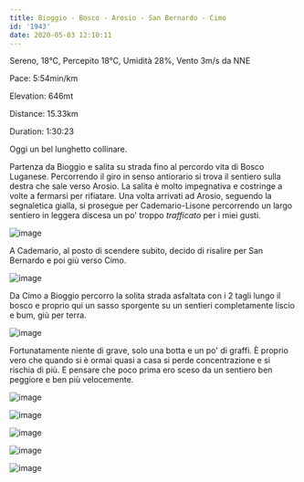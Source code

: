 ```yaml
---
title: Bioggio - Bosco - Arosio - San Bernardo - Cimo
id: '1943'
date: 2020-05-03 12:10:11
---
```


Sereno, 18°C, Percepito 18°C, Umidità 28%, Vento 3m/s da NNE

Pace: 5:54min/km

Elevation: 646mt

Distance: 15.33km

Duration: 1:30:23

Oggi un bel lunghetto collinare.

Partenza da Bioggio e salita su strada fino al percordo vita di Bosco Luganese. Percorrendo il giro in senso antiorario si trova il sentiero sulla destra che sale verso Arosio. La salita è molto impegnativa e costringe a volte a fermarsi per rifiatare. Una volta arrivati ad Arosio, seguendo la segnaletica gialla, si prosegue per Cademario-Lisone percorrendo un largo sentiero in leggera discesa un po' troppo _trafficato_ per i miei gusti.

![image](/images/2021/08/IMG_1964.jpg)

A Cademario, al posto di scendere subito, decido di risalire per San Bernardo e poi giù verso Cimo.

![image](/images/2021/08/IMG_1965.jpg)

Da Cimo a Bioggio percorro la solita strada asfaltata con i 2 tagli lungo il bosco e proprio qui un sasso sporgente su un sentieri completamente liscio e bum, giù per terra.

![image](/images/2021/08/IMG_1969.jpg)

Fortunatamente niente di grave, solo una botta e un po' di graffi. È proprio vero che quando si è ormai quasi a casa si perde concentrazione e si rischia di più. E pensare che poco prima ero sceso da un sentiero ben peggiore e ben più velocemente.
 
![image](/images/2021/08/20200503-activity-map.png)
 

![image](/images/2021/08/IMG_1963.jpg)

![image](/images/2021/08/IMG_1966.jpg)

![image](/images/2021/08/IMG_1967.jpg)

![image](/images/2021/08/IMG_1968.jpg)